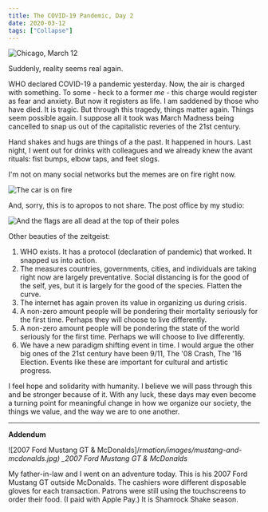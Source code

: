 ```yaml
---
title: The COVID-19 Pandemic, Day 2
date: 2020-03-12
tags: ["Collapse"]
---
```


![Chicago, March 12](/images/covid-19-pandemic-day-2.jpg)

Suddenly, reality seems real again.

<!--x-->

WHO declared COVID-19 a pandemic yesterday. Now, the air is charged with something. To some - heck to a former _me_ - this charge would register as fear and anxiety. But now it registers as life. I am saddened by those who have died. It is tragic. But through this tragedy, things matter again. Things seem possible again. I suppose all it took was March Madness being cancelled to snap us out of the capitalistic reveries of the 21st century.

Hand shakes and hugs are things of a the past. It happened in hours. Last night, I went out for drinks with colleagues and we already knew the avant rituals: fist bumps, elbow taps, and feet slogs.

I'm not on many social networks but the memes are on fire right now.

![The car is on fire](/images/the-car-is-on-fire.jpg)

And, sorry, this is to apropos to not share. The post office by my studio:

![And the flags are all dead at the top of their poles](/images/the-flags-are-all-dead.jpg)

Other beauties of the zeitgeist:

1. WHO exists. It has a protocol (declaration of pandemic) that worked. It snapped us into action.
2. The measures countries, governments, cities, and individuals are taking right now are largely preventative. Social distancing is for the good of the self, yes, but it is largely for the good of the species. Flatten the curve.
3. The internet has again proven its value in organizing us during crisis.
4. A non-zero amount people will be pondering their mortality seriously for the first time. Perhaps they will choose to live differently.
5. A non-zero amount people will be pondering the state of the world seriously for the first time. Perhaps we will choose to live differently.
6. We have a new paradigm shifting event in time. I would argue the other big ones of the 21st century have been 9/11, The '08 Crash, The '16 Election. Events like these are important for cultural and artistic progress.

I feel hope and solidarity with humanity. I believe we will pass through this and be stronger because of it. With any luck, these days may even become a turning point for meaningful change in how we organize our society, the things we value, and the way we are to one another.

---

**Addendum**

![2007 Ford Mustang GT & McDonalds]/rm*ation/images/mustang-and-mcdonalds.jpg)
\_2007 Ford Mustang GT & McDonalds*

My father-in-law and I went on an adventure today. This is his 2007 Ford Mustang GT outside McDonalds. The cashiers wore different disposable gloves for each transaction. Patrons were still using the touchscreens to order their food. (I paid with Apple Pay.) It is Shamrock Shake season.
